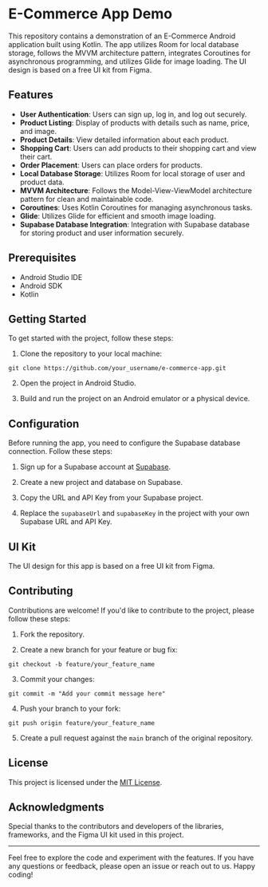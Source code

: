 # E-Commerce App Demo

This repository contains a demonstration of an E-Commerce Android application built using Kotlin. The app utilizes Room for local database storage, follows the MVVM architecture pattern, integrates Coroutines for asynchronous programming, and utilizes Glide for image loading. The UI design is based on a free UI kit from Figma.

## Features

- **User Authentication**: Users can sign up, log in, and log out securely.
- **Product Listing**: Display of products with details such as name, price, and image.
- **Product Details**: View detailed information about each product.
- **Shopping Cart**: Users can add products to their shopping cart and view their cart.
- **Order Placement**: Users can place orders for products.
- **Local Database Storage**: Utilizes Room for local storage of user and product data.
- **MVVM Architecture**: Follows the Model-View-ViewModel architecture pattern for clean and maintainable code.
- **Coroutines**: Uses Kotlin Coroutines for managing asynchronous tasks.
- **Glide**: Utilizes Glide for efficient and smooth image loading.
- **Supabase Database Integration**: Integration with Supabase database for storing product and user information securely.

## Prerequisites

- Android Studio IDE
- Android SDK
- Kotlin

## Getting Started

To get started with the project, follow these steps:

1. Clone the repository to your local machine:

```
git clone https://github.com/your_username/e-commerce-app.git
```

2. Open the project in Android Studio.

3. Build and run the project on an Android emulator or a physical device.

## Configuration

Before running the app, you need to configure the Supabase database connection. Follow these steps:

1. Sign up for a Supabase account at [Supabase](https://supabase.io/).

2. Create a new project and database on Supabase.

3. Copy the URL and API Key from your Supabase project.

4. Replace the `supabaseUrl` and `supabaseKey` in the project with your own Supabase URL and API Key.

## UI Kit

The UI design for this app is based on a free UI kit from Figma.

## Contributing

Contributions are welcome! If you'd like to contribute to the project, please follow these steps:

1. Fork the repository.

2. Create a new branch for your feature or bug fix:

```
git checkout -b feature/your_feature_name
```

3. Commit your changes:

```
git commit -m "Add your commit message here"
```

4. Push your branch to your fork:

```
git push origin feature/your_feature_name
```

5. Create a pull request against the `main` branch of the original repository.

## License

This project is licensed under the [MIT License](LICENSE).

## Acknowledgments

Special thanks to the contributors and developers of the libraries, frameworks, and the Figma UI kit used in this project.

---

Feel free to explore the code and experiment with the features. If you have any questions or feedback, please open an issue or reach out to us. Happy coding!
